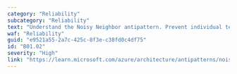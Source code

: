```yaml
---
category: "Reliability"
subcategory: "Reliability"
text: "Understand the Noisy Neighbor antipattern. Prevent individual tenants from impacting the system's availability for other tenants."
waf: "Reliability"
guid: "e9521a55-2a7c-425c-8f3e-c38fd0c4df75"
id: "B01.02"
severity: "High"
link: "https://learn.microsoft.com/azure/architecture/antipatterns/noisy-neighbor/noisy-neighbor"
---
```

